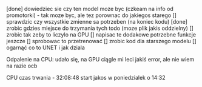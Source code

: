 [done] dowiedziec sie czy ten model moze byc (czkeam na info od promotorki) - tak moze byc, ale tez porownac do jakiegos starego
[] sprawdzic czy wszystkie zmienne sa potrzeben (na koniec kodu)
[done] zrobic gdzies miejsce do trzymania tych todo (moze plik jakis oddzielny)
[] zrobic tak zeby to liczylo na GPU
[] napisac te dodakowe potrzebne funkcje jeszcze
[] sprobowac to przetrenować
[] zrobic kod dla starszego modelu
[] ogarnąć co to UNET i jak dziala



Odpalenie na CPU: udało się, na GPU ciągle mi leci jakiś error, ale nie wiem na razie ocb

CPU czas trwania - 32:08:48
start jakos w poniedzialek o 14:32